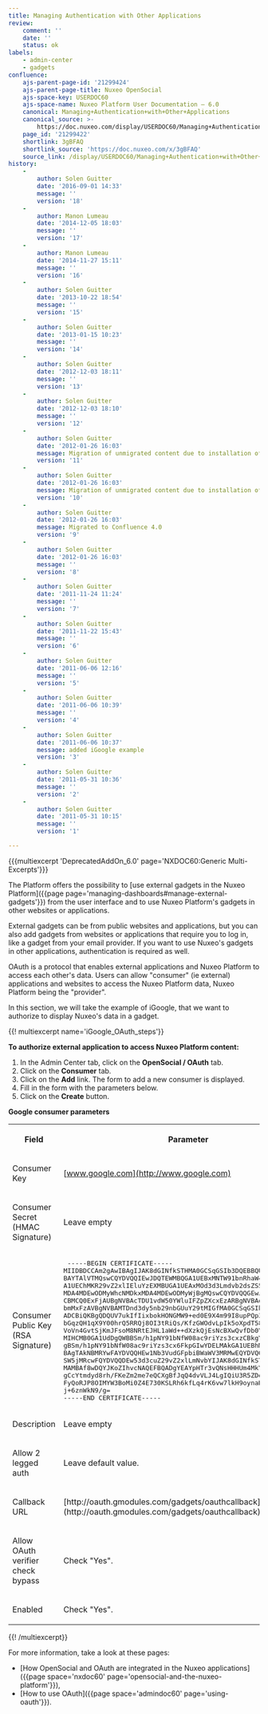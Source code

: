```yaml
---
title: Managing Authentication with Other Applications
review:
    comment: ''
    date: ''
    status: ok
labels:
    - admin-center
    - gadgets
confluence:
    ajs-parent-page-id: '21299424'
    ajs-parent-page-title: Nuxeo OpenSocial
    ajs-space-key: USERDOC60
    ajs-space-name: Nuxeo Platform User Documentation — 6.0
    canonical: Managing+Authentication+with+Other+Applications
    canonical_source: >-
        https://doc.nuxeo.com/display/USERDOC60/Managing+Authentication+with+Other+Applications
    page_id: '21299422'
    shortlink: 3gBFAQ
    shortlink_source: 'https://doc.nuxeo.com/x/3gBFAQ'
    source_link: /display/USERDOC60/Managing+Authentication+with+Other+Applications
history:
    - 
        author: Solen Guitter
        date: '2016-09-01 14:33'
        message: ''
        version: '18'
    - 
        author: Manon Lumeau
        date: '2014-12-05 18:03'
        message: ''
        version: '17'
    - 
        author: Manon Lumeau
        date: '2014-11-27 15:11'
        message: ''
        version: '16'
    - 
        author: Solen Guitter
        date: '2013-10-22 18:54'
        message: ''
        version: '15'
    - 
        author: Solen Guitter
        date: '2013-01-15 10:23'
        message: ''
        version: '14'
    - 
        author: Solen Guitter
        date: '2012-12-03 18:11'
        message: ''
        version: '13'
    - 
        author: Solen Guitter
        date: '2012-12-03 18:10'
        message: ''
        version: '12'
    - 
        author: Solen Guitter
        date: '2012-01-26 16:03'
        message: Migration of unmigrated content due to installation of a new plugin
        version: '11'
    - 
        author: Solen Guitter
        date: '2012-01-26 16:03'
        message: Migration of unmigrated content due to installation of a new plugin
        version: '10'
    - 
        author: Solen Guitter
        date: '2012-01-26 16:03'
        message: Migrated to Confluence 4.0
        version: '9'
    - 
        author: Solen Guitter
        date: '2012-01-26 16:03'
        message: ''
        version: '8'
    - 
        author: Solen Guitter
        date: '2011-11-24 11:24'
        message: ''
        version: '7'
    - 
        author: Solen Guitter
        date: '2011-11-22 15:43'
        message: ''
        version: '6'
    - 
        author: Solen Guitter
        date: '2011-06-06 12:16'
        message: ''
        version: '5'
    - 
        author: Solen Guitter
        date: '2011-06-06 10:39'
        message: ''
        version: '4'
    - 
        author: Solen Guitter
        date: '2011-06-06 10:37'
        message: added iGoogle example
        version: '3'
    - 
        author: Solen Guitter
        date: '2011-05-31 10:36'
        message: ''
        version: '2'
    - 
        author: Solen Guitter
        date: '2011-05-31 10:15'
        message: ''
        version: '1'

---
```

{{{multiexcerpt 'DeprecatedAddOn_6.0' page='NXDOC60:Generic Multi-Excerpts'}}}

The Platform offers the possibility to [use external gadgets in the Nuxeo Platform]({{page page='managing-dashboards#manage-external-gadgets'}}) from the user interface and to use Nuxeo Platform's gadgets in other websites or applications.

External gadgets can be from public websites and applications, but you can also add gadgets from websites or applications that require you to log in, like a gadget from your email provider. If you want to use Nuxeo's gadgets in other applications, authentication is required as well.

OAuth is a protocol that enables external applications and Nuxeo Platform to access each other's data. Users can allow "consumer" (ie external) applications and websites to access the Nuxeo Platform data, Nuxeo Platform&nbsp;being the "provider".

In this section, we will take the example of iGoogle, that we want to authorize to display Nuxeo's data in a gadget.

{{! multiexcerpt name='iGoogle_OAuth_steps'}}

**To authorize external application to access Nuxeo Platform content:**

1.  In the Admin Center tab, click on the **OpenSocial / OAuth** tab.
2.  Click on the **Consumer** tab.
3.  Click on the **Add** link.
    The form to add a new consumer is displayed.
4.  Fill in the form with the parameters below.
5.  Click on the **Create** button.

**Google consumer parameters**

<div class="table-scroll"><table class="hover"><tbody><tr><th colspan="1">

Field

</th><th colspan="1">

Parameter

</th></tr><tr><td colspan="1">

Consumer Key

</td><td colspan="1">

[www.google.com](http://www.google.com)

</td></tr><tr><td colspan="1">

Consumer Secret (HMAC Signature)

</td><td colspan="1">

Leave empty

</td></tr><tr><td colspan="1">

Consumer Public Key (RSA Signature)

</td><td colspan="1">

<pre> -----BEGIN CERTIFICATE-----
MIIDBDCCAm2gAwIBAgIJAK8dGINfkSTHMA0GCSqGSIb3DQEBBQUAMGAxCzAJBgNV
BAYTAlVTMQswCQYDVQQIEwJDQTEWMBQGA1UEBxMNTW91bnRhaW4gVmlldzETMBEG
A1UEChMKR29vZ2xlIEluYzEXMBUGA1UEAxMOd3d3Lmdvb2dsZS5jb20wHhcNMDgx
MDA4MDEwODMyWhcNMDkxMDA4MDEwODMyWjBgMQswCQYDVQQGEwJVUzELMAkGA1UE
CBMCQ0ExFjAUBgNVBAcTDU1vdW50YWluIFZpZXcxEzARBgNVBAoTCkdvb2dsZSBJ
bmMxFzAVBgNVBAMTDnd3dy5nb29nbGUuY29tMIGfMA0GCSqGSIb3DQEBAQUAA4GN
ADCBiQKBgQDQUV7ukIfIixbokHONGMW9+ed0E9X4m99I8upPQp3iAtqIvWs7XCbA
bGqzQH1qX9Y00hrQ5RRQj8OI3tRiQs/KfzGWOdvLpIk5oXpdT58tg4FlYh5fbhIo
VoVn4GvtSjKmJFsoM8NRtEJHL1aWd++dXzkQjEsNcBXwQvfDb0YnbQIDAQABo4HF
MIHCMB0GA1UdDgQWBBSm/h1pNY91bNfW08ac9riYzs3cxzCBkgYDVR0jBIGKMIGH
gBSm/h1pNY91bNfW08ac9riYzs3cx6FkpGIwYDELMAkGA1UEBhMCVVMxCzAJBgNV
BAgTAkNBMRYwFAYDVQQHEw1Nb3VudGFpbiBWaWV3MRMwEQYDVQQKEwpHb29nbGUg
SW5jMRcwFQYDVQQDEw53d3cuZ29vZ2xlLmNvbYIJAK8dGINfkSTHMAwGA1UdEwQF
MAMBAf8wDQYJKoZIhvcNAQEFBQADgYEAYpHTr3vQNsHHHUm4MkYcDB20a5KvcFoX
gCcYtmdyd8rh/FKeZm2me7eQCXgBfJqQ4dvVLJ4LgIQiU3R5ZDe0WbW7rJ3M9ADQ
FyQoRJP8OIMYW3BoMi0Z4E730KSLRh6kfLq4rK6vw7lkH9oynaHHWZSJLDAp17cP
j+6znWkN9/g=
-----END CERTIFICATE-----</pre>

</td></tr><tr><td colspan="1">

Description

</td><td colspan="1">

Leave empty

</td></tr><tr><td colspan="1">

Allow 2 legged auth

</td><td colspan="1">

Leave default value.

</td></tr><tr><td colspan="1">

Callback URL

</td><td colspan="1">[http://oauth.gmodules.com/gadgets/oauthcallback](http://oauth.gmodules.com/gadgets/oauthcallback)</td></tr><tr><td colspan="1">

Allow OAuth verifier check bypass

</td><td colspan="1">

Check "Yes".

</td></tr><tr><td colspan="1">

Enabled&nbsp;

</td><td colspan="1">

Check "Yes".

</td></tr></tbody></table></div>{{! /multiexcerpt}}

For more information, take a look at these pages:

*   [How OpenSocial and OAuth are integrated in the Nuxeo applications]({{page space='nxdoc60' page='opensocial-and-the-nuxeo-platform'}}),
*   [How to use OAuth]({{page space='admindoc60' page='using-oauth'}}).

&nbsp;